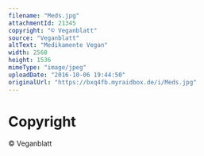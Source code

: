 ```yaml
---
filename: "Meds.jpg"
attachmentId: 21345
copyright: "© Veganblatt"
source: "Veganblatt"
altText: "Medikamente Vegan"
width: 2560
height: 1536
mimeType: "image/jpeg"
uploadDate: "2016-10-06 19:44:50"
originalUrl: "https://bxq4fb.myraidbox.de/i/Meds.jpg"
---
```


# Copyright

© Veganblatt
